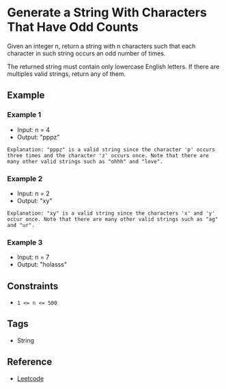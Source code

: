 # Generate a String With Characters That Have Odd Counts

Given an integer n, return a string with n characters such that each character
in such string occurs an odd number of times.

The returned string must contain only lowercase English letters. If there are
multiples valid strings, return any of them.
## Example
### Example 1

- Input: n = 4
- Output: "pppz"

```
Explanation: "pppz" is a valid string since the character 'p' occurs three times and the character 'z' occurs once. Note that there are many other valid strings such as "ohhh" and "love".
```

### Example 2
- Input: n = 2
- Output: "xy"

```
Explanation: "xy" is a valid string since the characters 'x' and 'y' occur once. Note that there are many other valid strings such as "ag" and "ur".
```

### Example 3

- Input: n = 7
- Output: "holasss"


## Constraints

- `1 <= n <= 500`

## Tags
- String

## Reference
- [Leetcode](https://leetcode.com/problems/generate-a-string-with-characters-that-have-odd-counts/)
